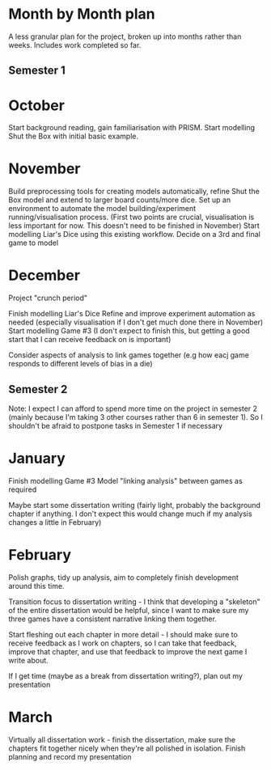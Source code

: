 # Month by Month plan

A less granular plan for the project, broken up into months rather than weeks.  Includes work completed so far.

## Semester 1

# October

Start background reading, gain familiarisation with PRISM. Start modelling Shut the Box with initial basic example.

# November

Build preprocessing tools for creating models automatically, refine Shut the Box model and extend to larger board counts/more dice.
Set up an environment to automate the model building/experiment running/visualisation process. (First two points are crucial, visualisation is less important for now. This doesn't need to be finished in November)
Start modelling Liar's Dice using this existing workflow.
Decide on a 3rd and final game to model

# December

Project "crunch period"

Finish modelling Liar's Dice
Refine and improve experiment automation as needed (especially visualisation if I don't get much done there in November)
Start modelling Game #3 (I don't expect to finish this, but getting a good start that I can receive feedback on is important)

Consider aspects of analysis to link games together (e.g how eacj game responds to different levels of bias in a die)

## Semester 2

Note: I expect I can afford to spend more time on the project in semester 2 (mainly because I'm taking 3 other courses rather than 6 in semester 1). So I shouldn't be afraid to postpone tasks in Semester 1 if necessary

# January

Finish modelling Game #3
Model "linking analysis" between games as required

Maybe start some dissertation writing (fairly light, probably the background chapter if anything. I don't expect this would change much if my analysis changes a little in February)

# February

Polish graphs, tidy up analysis, aim to completely finish development around this time.

Transition focus to dissertation writing - I think that developing a "skeleton" of the entire dissertation would be helpful, since I want to make sure my three games have a consistent narrative linking them together.

Start fleshing out each chapter in more detail - I should make sure to receive feedback as I work on chapters, so I can take that feedback, improve that chapter, and use that feedback to improve the next game I write about.

If I get time (maybe as a break from dissertation writing?), plan out my presentation

# March

Virtually all dissertation work - finish the dissertation, make sure the chapters fit together nicely when they're all polished in isolation.
Finish planning and record my presentation